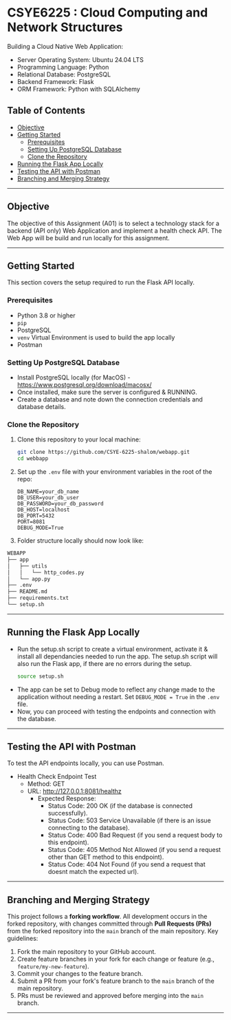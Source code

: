 # CSYE6225 : Cloud Computing and Network Structures

Building a Cloud Native Web Application: 

- Server Operating System: Ubuntu 24.04 LTS
- Programming Language: Python
- Relational Database: PostgreSQL
- Backend Framework: Flask
- ORM Framework: Python with SQLAlchemy


## Table of Contents
- [Objective](#objective)
- [Getting Started](#getting-started)
  - [Prerequisites](#prerequisites)
  - [Setting Up PostgreSQL Database](#setting-up-postgresql-database)
  - [Clone the Repository](#clone-the-repository)
- [Running the Flask App Locally](#running-the-flask-app-locally)
- [Testing the API with Postman](#testing-the-api-with-postman)
- [Branching and Merging Strategy](#branching-and-merging-strategy)

---
## Objective

The objective of this Assignment (A01) is to select a technology stack for a backend (API only) Web Application and implement a health check API. The Web App will be build and run locally for this assignment. 

---

## Getting Started

This section covers the setup required to run the Flask API locally.

### Prerequisites

- Python 3.8 or higher
- `pip`
- PostgreSQL
- `venv` Virtual Environment is used to build the app locally
- Postman

### Setting Up PostgreSQL Database

- Install PostgreSQL locally (for MacOS) - https://www.postgresql.org/download/macosx/
- Once installed, make sure the server is configured & RUNNING.
- Create a database and note down the connection credentials and database details.

### Clone the Repository

1. Clone this repository to your local machine:
    ```bash
    git clone https://github.com/CSYE-6225-shalom/webapp.git
    cd webbapp
    ```
2. Set up the `.env` file with your environment variables in the root of the repo:
    ```env
    DB_NAME=your_db_name
    DB_USER=your_db_user
    DB_PASSWORD=your_db_password
    DB_HOST=localhost
    DB_PORT=5432
    PORT=8081
    DEBUG_MODE=True
    ```
3. Folder structure locally should now look like: 

```bash
WEBAPP
├── app
│   ├── utils
│   │   └── http_codes.py
│   └── app.py
├── .env
├── README.md
├── requirements.txt
└── setup.sh
```

---

## Running the Flask App Locally

- Run the setup.sh script to create a virtual environment, activate it & install all dependancies needed to run the app. The setup.sh script will also run the Flask app, if there are no errors during the setup.
    ```bash
    source setup.sh
    ```
- The app can be set to Debug mode to reflect any change made to the application without needing a restart. Set ```DEBUG_MODE = True``` in the ```.env``` file. 
- Now, you can proceed with testing the endpoints and connection with the database. 

---

## Testing the API with Postman

To test the API endpoints locally, you can use Postman. 

- Health Check Endpoint Test
    - Method: GET
    - URL: http://127.0.0.1:8081/healthz
        - Expected Response:
            - Status Code: 200 OK (if the database is connected successfully).
            - Status Code: 503 Service Unavailable (if there is an issue connecting to the database).
            - Status Code: 400 Bad Request (if you send a request body to this endpoint).
            - Status Code: 405 Method Not Allowed (if you send a request other than GET method to this endpoint).
            - Status Code: 404 Not Found (if you send a request that doesnt match the expected url).

---

## Branching and Merging Strategy

This project follows a **forking workflow**. All development occurs in the forked repository, with changes committed through **Pull Requests (PRs)** from the forked repository into the `main` branch of the main repository. Key guidelines:

1. Fork the main repository to your GitHub account.
2. Create feature branches in your fork for each change or feature (e.g., `feature/my-new-feature`).
3. Commit your changes to the feature branch.
4. Submit a PR from your fork's feature branch to the `main` branch of the main repository.
5. PRs must be reviewed and approved before merging into the `main` branch.

---
